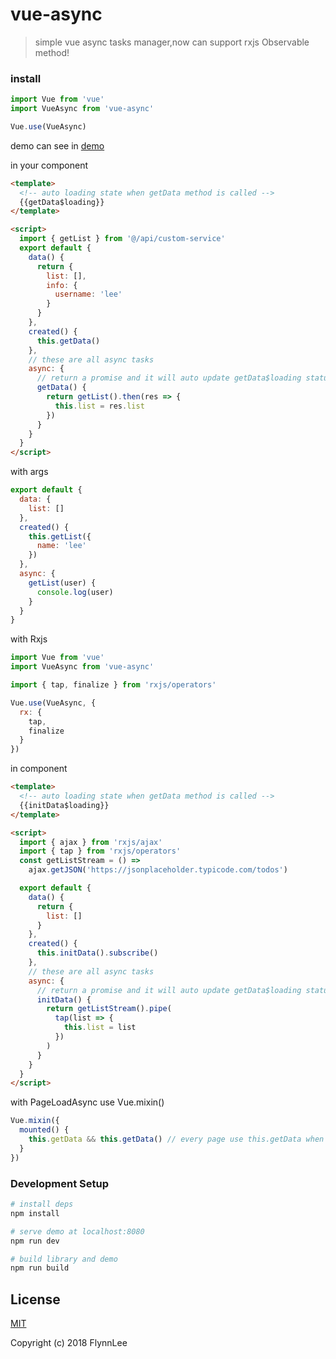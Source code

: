 # vue-async

> simple vue async tasks manager,now can support rxjs Observable method!

### install

```js
import Vue from 'vue'
import VueAsync from 'vue-async'

Vue.use(VueAsync)
```

demo can see in [demo](./demo)

in your component

```html
<template>
  <!-- auto loading state when getData method is called -->
  {{getData$loading}}
</template>

<script>
  import { getList } from '@/api/custom-service'
  export default {
    data() {
      return {
        list: [],
        info: {
          username: 'lee'
        }
      }
    },
    created() {
      this.getData()
    },
    // these are all async tasks
    async: {
      // return a promise and it will auto update getData$loading status
      getData() {
        return getList().then(res => {
          this.list = res.list
        })
      }
    }
  }
</script>
```

with args

```js
export default {
  data: {
    list: []
  },
  created() {
    this.getList({
      name: 'lee'
    })
  },
  async: {
    getList(user) {
      console.log(user)
    }
  }
}
```

with Rxjs

```js
import Vue from 'vue'
import VueAsync from 'vue-async'

import { tap, finalize } from 'rxjs/operators'

Vue.use(VueAsync, {
  rx: {
    tap,
    finalize
  }
})
```

in component

```html
<template>
  <!-- auto loading state when getData method is called -->
  {{initData$loading}}
</template>

<script>
  import { ajax } from 'rxjs/ajax'
  import { tap } from 'rxjs/operators'
  const getListStream = () =>
    ajax.getJSON('https://jsonplaceholder.typicode.com/todos')

  export default {
    data() {
      return {
        list: []
      }
    },
    created() {
      this.initData().subscribe()
    },
    // these are all async tasks
    async: {
      // return a promise and it will auto update getData$loading status
      initData() {
        return getListStream().pipe(
          tap(list => {
            this.list = list
          })
        )
      }
    }
  }
</script>
```

with PageLoadAsync use Vue.mixin()

```js
Vue.mixin({
  mounted() {
    this.getData && this.getData() // every page use this.getData when mounted,useful with page component
  }
})
```

### Development Setup

```bash
# install deps
npm install

# serve demo at localhost:8080
npm run dev

# build library and demo
npm run build
```

## License

[MIT](http://opensource.org/licenses/MIT)

Copyright (c) 2018 FlynnLee
